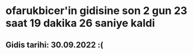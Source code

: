 # ofarukbicer'in gidisine son 2 gun 23 saat 19 dakika 26 saniye kaldi

## Gidis tarihi: 30.09.2022 :(